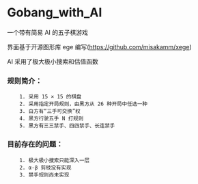 Gobang_with_AI
=====
一个带有简易 AI 的五子棋游戏

界面基于开源图形库 ege 编写(https://github.com/misakamm/xege)

AI 采用了极大极小搜索和估值函数

### 规则简介：
        1. 采用 15 × 15 的棋盘
        2. 采用指定开局规则，由黑方从 26 种开局中任选一种
        3. 白方有“三手可交换”权
        4. 黑方行驶五手 N 打规则
        5. 黑方有三三禁手、四四禁手、长连禁手

### 目前存在的问题：
        1. 极大极小搜索只能深入一层
        2. α-β 剪枝没有实现
        3. 禁手规则尚未实现
